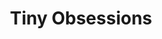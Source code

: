 ---
title: Tiny Obsessions
_hide_content: true
description_markdown: >-
  'Tiny Obsessions' series&nbsp; involves found objects and materials juxtaposed
  with smaller natural forms such as charred wooden blocks eroded by the
  sea.&nbsp; The more intimate scale of these works makes them feel more
  precious and ornamental. Incorporating intricate bead work and aspects of
  Indian miniature painting is a way connecting with my cultural heritage and
  deliberately slowing down the creative process in a world where things seem to
  be constantly&nbsp; in a state of flux.
permalink: /sculpture/Tiny-Obsessions/
archive: false
order_number: 2
_gallery_date: 2016-05-01 00:00:00
main_image_path: /assets/images/3184a-screen-copy-1.jpg
images:
  - image_path: /assets/images/3178a-screen-copy.jpg
    image_title: Of course it was my idea! (front)
    image_description: >-
      Materials: Found objects including broken tennis ball found rubber, dried
      butternut squash seeds

      Dimensions: W8.5 H32 D8.5 cms, 2020

      This work is about influencing people and illiciting change by 
      incorporating aspects of the everyday which are usually over looked. The
      butternut squash seeds have become elevated to the level of precious beads
      and the broken tennis ball come to resemble a tribal mask. The title of
      this work is a direct reference to the seeds used, connecting this with
      the idea that one can sow the seeds of an idea so that it can come to be
      owned by whoever one is trying to persuade at any given time.
  - image_path: /assets/images/3179a-screen-copy.jpg
    image_title: Of course it was my idea! (back)
    image_description:
  - image_path: /assets/images/3184a-screen-copy.jpg
    image_title: Of course it was my idea! (detail)
    image_description:
  - image_path: /assets/images/071-screen-copy.jpg
    image_title: Is the grass really greener over there? (front)
    image_description: |-
      Materials: Found wood, found objects, bead work, textiles
      Dimensions: W28 H23 D5 cms
  - image_path: /assets/images/075 screen copy.jpg
    image_title: Is the grass really green over there? (side)
    image_description:
  - image_path: /assets/images/068 screen copy.jpg
    image_title: Is the grass really greener over there? (back)
    image_description:
  - image_path: /assets/images/191 screen copy.jpg
    image_title: I Feel Free (front)
    image_description: |-
      Found objects, charred wood, mixed media, 
      Dimensions: 20 x 19x 16 cms, 2018
  - image_path: /assets/images/185 screen copy.jpg
    image_title: I Feel Free (side)
    image_description:
  - image_path: /assets/images/188 screen copy.jpg
    image_title: I Feel Free (back)
    image_description:
  - image_path: /assets/images/235 screen copy.jpg
    image_title: Don't Despair there is so much to live more (back)
    image_description: |-
      Found wood, found objects, mixed media
      Dimensions: H41 x W19 x D18 cms, 2018
  - image_path: /assets/images/236 screen copy.jpg
    image_title: Don't Despair...
    image_description:
  - image_path: /assets/images/237 screen copy 2.jpg
    image_title: Don't Despair there is so much to live for (back)
    image_description:
  - image_path: /assets/images/177 screen copy.jpg
    image_title: Chambers (front)
    image_description: |-
      Found toy, found wood, mixed media
      Dimensions: H28x D24x W20 cms, 2018
  - image_path: /assets/images/179 screen copy.jpg
    image_title: Chambers (side)
    image_description:
  - image_path: /assets/images/182 screen copy.jpg
    image_title: Chambers (back)
    image_description:
  - image_path: /assets/images/170 screen copy.jpg
    image_title: Hollow Victory (front)
    image_description: |-
      Found toy, found wood, mixed media
      Dimensions: H35 X D15 X W15 cms, 2018
  - image_path: /assets/images/174 screen copy.jpg
    image_title: Hollow Victory (side)
    image_description:
  - image_path: /assets/images/176 screen copy.jpg
    image_title: Hollow Victory (detail)
    image_description:
  - image_path: /assets/images/5757452d45548.jpg
    image_title: Sikim (side)
    image_description: |-
      Found wood, found toy, mixed media,
      Dimensions: H22 D26 W20 cms, 2016
  - image_path: /assets/images/57567bc338882.jpg
    image_title: Sikim (front)
    image_description:
  - image_path: /assets/images/57567bf32b9e2.jpg
    image_title: Sikim (back)
    image_description:
_options:
  image_path:
    width: 1200
    height: 1200
    resize_style: contain
    mime_type: image/jpeg
  main_image_path:
    width: 1200
    height: 800
    resize_style: contain
    mime_type: image/jpeg
_comments:
  title: Gallery title
  permalink: Be careful editing this
  main_image_path: Image used to represent your gallery
  images: Add and edit your gallery images here
  image_description: May only be used in the close up of an image
---